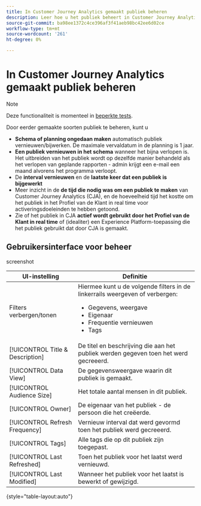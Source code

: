 ```yaml
---
title: In Customer Journey Analytics gemaakt publiek beheren
description: Leer hoe u het publiek beheert in Customer Journey Analytics
source-git-commit: ba98ee1372c4ce396af3f41aeb98bc42ee6d02ce
workflow-type: tm+mt
source-wordcount: '261'
ht-degree: 0%

---
```



# In Customer Journey Analytics gemaakt publiek beheren

>[!NOTE]
>
>Deze functionaliteit is momenteel in [beperkte tests](/help/release-notes/releases.md).

Door eerder gemaakte soorten publiek te beheren, kunt u

* **Schema of planning ongedaan maken** automatisch publiek vernieuwen/bijwerken. De maximale vervaldatum in de planning is 1 jaar.
* **Een publiek vernieuwen in het schema** wanneer het bijna verlopen is. Het uitbreiden van het publiek wordt op dezelfde manier behandeld als het verlopen van geplande rapporten - admin krijgt een e-mail een maand alvorens het programma verloopt.
* De **interval vernieuwen** en de **laatste keer dat een publiek is bijgewerkt**
* Meer inzicht in de **de tijd die nodig was om een publiek te maken** van Customer Journey Analytics (CJA), en de hoeveelheid tijd het kostte om het publiek in het Profiel van de Klant in real time voor activeringsdoeleinden te hebben getoond.
* Zie of het publiek in CJA **actief wordt gebruikt door het Profiel van de Klant in real time** of (idealiter) een Experience Platform-toepassing die het publiek gebruikt dat door CJA is gemaakt.

## Gebruikersinterface voor beheer

screenshot

| UI-instelling | Definitie |
| --- | --- |
| Filters verbergen/tonen | Hiermee kunt u de volgende filters in de linkerrails weergeven of verbergen: <ul><li>Gegevens, weergave</li><li>Eigenaar</li><li>Frequentie vernieuwen</li><li>Tags</li></ul> |
| [!UICONTROL Title & Description] | De titel en beschrijving die aan het publiek werden gegeven toen het werd gecreeerd. |
| [!UICONTROL Data View] | De gegevensweergave waarin dit publiek is gemaakt. |
| [!UICONTROL Audience Size] | Het totale aantal mensen in dit publiek. |
| [!UICONTROL Owner] | De eigenaar van het publiek - de persoon die het creëerde. |
| [!UICONTROL Refresh Frequency] | Vernieuw interval dat werd gevormd toen het publiek werd gecreeerd. |
| [!UICONTROL Tags] | Alle tags die op dit publiek zijn toegepast. |
| [!UICONTROL  Last Refreshed] | Toen het publiek voor het laatst werd vernieuwd. |
| [!UICONTROL Last Modified] | Wanneer het publiek voor het laatst is bewerkt of gewijzigd. |

{style=&quot;table-layout:auto&quot;}

